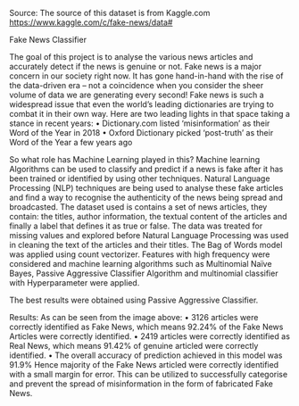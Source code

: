 
Source:
The source of this dataset is from Kaggle.com
https://www.kaggle.com/c/fake-news/data#

Fake News Classifier

The goal of this project is to analyse the various news articles and accurately detect if the news is genuine or not.
Fake news is a major concern in our society right now. It has gone hand-in-hand with the rise of the data-driven era – not a coincidence when you consider the sheer volume of data we are generating every second!
Fake news is such a widespread issue that even the world’s leading dictionaries are trying to combat it in their own way. Here are two leading lights in that space taking a stance in recent years:
•	Dictionary.com listed ‘misinformation’ as their Word of the Year in 2018
•	Oxford Dictionary picked ‘post-truth’ as their Word of the Year a few years ago
 
So what role has Machine Learning played in this? Machine learning Algorithms can be used to classify and predict if a news is fake after it has been trained or identified by using other techniques. Natural Language Processing (NLP) techniques are being used to analyse these fake articles and find a way to recognise the authenticity of the news being spread and broadcasted.
The dataset used is contains a set of news articles, they contain: the titles, author information, the textual content of the articles and finally a label that defines it as true or false.
The data was treated for missing values and explored before Natural Language Processing was used in cleaning the text of the articles and their titles. The Bag of Words model was applied using count vectorizer. Features with high frequency were considered and machine learning algorithms such as Multinomial Naïve Bayes, Passive Aggressive Classifier Algorithm and multinomial classifier with Hyperparameter were applied.

The best results were obtained using Passive Aggressive Classifier.
 
Results:
As can be seen from the image above:
•	3126 articles were correctly identified as Fake News, which means 92.24% of the Fake News Articles were correctly identified.
•	2419 articles were correctly identified as Real News, which means 91.42% of genuine articled were correctly identified.
•	The overall accuracy of prediction achieved in this model was 91.9%
Hence majority of the Fake News articled were correctly identified with a small margin for error. This can be utilized to successfully categorise and prevent the spread of misinformation in the form of fabricated Fake News.


